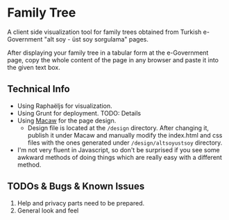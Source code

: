 # Family Tree

A client side visualization tool for family trees obtained from Turkish e-Government "alt soy - üst soy sorgulama" pages.

After displaying your family tree in a tabular form at the e-Government page, copy the whole content of the page in any browser and paste it into the given text box.

## Technical Info

- Using Raphaëljs for visualization. 
- Using Grunt for deployment. TODO: Details
- Using [Macaw](http://download.macaw.co/) for the page design. 
    - Design file is located at the `/design` directory. After changing it, publish it under Macaw and manually modify the index.html and css files with the ones generated under `/design/altsoyustsoy` directory.
- I'm not very fluent in Javascript, so don't be surprised if you see some awkward methods of doing things which are really easy with a different method.

## TODOs & Bugs & Known Issues 

1. Help and privacy parts need to be prepared.
2. General look and feel